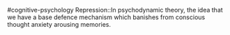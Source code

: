 #cognitive-psychology 
Repression::In psychodynamic theory, the idea that we have a base defence mechanism which banishes from conscious thought anxiety arousing memories. 